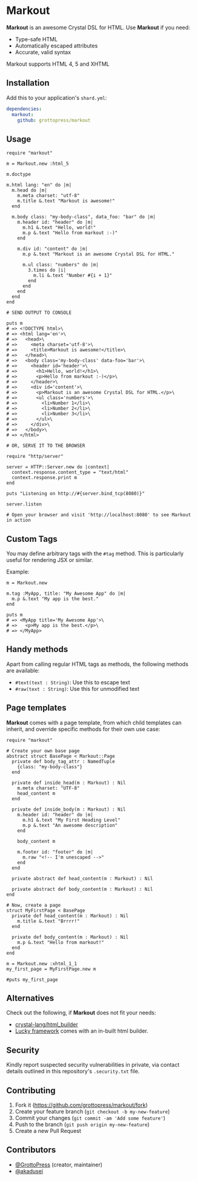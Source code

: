 # Markout

**Markout** is an awesome Crystal DSL for HTML. Use **Markout** if you need:

- Type-safe HTML
- Automatically escaped attributes
- Accurate, valid syntax

Markout supports HTML 4, 5 and XHTML

## Installation

Add this to your application's `shard.yml`:

```yaml
dependencies:
  markout:
    github: grottopress/markout
```

## Usage

```crystal
require "markout"

m = Markout.new :html_5

m.doctype

m.html lang: "en" do |m|
  m.head do |m|
    m.meta charset: "utf-8"
    m.title &.text "Markout is awesome!"
  end

  m.body class: "my-body-class", data_foo: "bar" do |m|
    m.header id: "header" do |m|
      m.h1 &.text "Hello, world!"
      m.p &.text "Hello from markout :-)"
    end

    m.div id: "content" do |m|
      m.p &.text "Markout is an awesome Crystal DSL for HTML."

      m.ul class: "numbers" do |m|
        3.times do |i|
          m.li &.text "Number #{i + 1}"
        end
      end
    end
  end
end

# SEND OUTPUT TO CONSOLE

puts m
# => <!DOCTYPE html>\
# => <html lang='en'>\
# =>   <head>\
# =>     <meta charset='utf-8'>\
# =>     <title>Markout is awesome!</title>\
# =>   </head>\
# =>   <body class='my-body-class' data-foo='bar'>\
# =>     <header id='header'>\
# =>       <h1>Hello, world!</h1>\
# =>       <p>Hello from markout :-)</p>\
# =>     </header>\
# =>     <div id='content'>\
# =>       <p>Markout is an awesome Crystal DSL for HTML.</p>\
# =>       <ul class='numbers'>\
# =>         <li>Number 1</li>\
# =>         <li>Number 2</li>\
# =>         <li>Number 3</li>\
# =>       </ul>\
# =>     </div>\
# =>   </body>\
# => </html>

# OR, SERVE IT TO THE BROWSER

require "http/server"

server = HTTP::Server.new do |context|
  context.response.content_type = "text/html"
  context.response.print m
end

puts "Listening on http://#{server.bind_tcp(8080)}"

server.listen

# Open your browser and visit 'http://localhost:8080' to see Markout in action
```

## Custom Tags

You may define arbitrary tags with the `#tag` method. This is particularly useful for rendering JSX or similar.

Example:

```crystal
m = Markout.new

m.tag :MyApp, title: "My Awesome App" do |m|
  m.p &.text "My app is the best."
end

puts m
# => <MyApp title='My Awesome App'>\
# =>   <p>My app is the best.</p>\
# => </MyApp>
```

## Handy methods

Apart from calling regular HTML tags as methods, the following methods are available:

- `#text(text : String)`: Use this to escape text
- `#raw(text : String)`: Use this for unmodified text

## Page templates

**Markout** comes with a page template, from which child templates can inherit, and override specific methods for their own use case:

```crystal
require "markout"

# Create your own base page
abstract struct BasePage < Markout::Page
  private def body_tag_attr : NamedTuple
    {class: "my-body-class"}
  end

  private def inside_head(m : Markout) : Nil
    m.meta charset: "UTF-8"
    head_content m
  end

  private def inside_body(m : Markout) : Nil
    m.header id: "header" do |m|
      m.h1 &.text "My First Heading Level"
      m.p &.text "An awesome description"
    end

    body_content m

    m.footer id: "footer" do |m|
      m.raw "<!-- I'm unescaped -->"
    end
  end

  private abstract def head_content(m : Markout) : Nil

  private abstract def body_content(m : Markout) : Nil
end

# Now, create a page
struct MyFirstPage < BasePage
  private def head_content(m : Markout) : Nil
    m.title &.text "Brrrr!"
  end

  private def body_content(m : Markout) : Nil
    m.p &.text "Hello from markout!"
  end
end

m = Markout.new :xhtml_1_1
my_first_page = MyFirstPage.new m

#puts my_first_page
```

## Alternatives

Check out the following, if **Markout** does not fit your needs:

- [crystal-lang/html_builder](https://github.com/crystal-lang/html_builder)
- [Lucky framework](https://luckyframework.org/guides/rendering-html/) comes with an in-built html builder.

## Security

Kindly report suspected security vulnerabilities in private, via contact details outlined in this repository's `.security.txt` file.

## Contributing

1. Fork it (<https://github.com/grottopress/markout/fork>)
2. Create your feature branch (`git checkout -b my-new-feature`)
3. Commit your changes (`git commit -am 'Add some feature'`)
4. Push to the branch (`git push origin my-new-feature`)
5. Create a new Pull Request

## Contributors

- [@GrottoPress](https://github.com/grottopress) (creator, maintainer)
- [@akadusei](https://github.com/akadusei)
